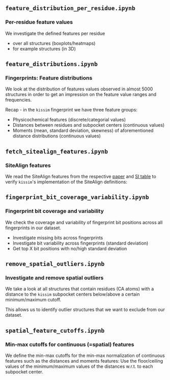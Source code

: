 ## `feature_distribution_per_residue.ipynb`

### Per-residue feature values

We investigate the defined features per residue

- over all structures (boxplots/heatmaps)
- for example structures (in 3D)


## `feature_distributions.ipynb`

### Fingerprints: Feature distributions

We look at the distribution of features values observed in almost 5000 structures in order to get an impression on the feature value ranges and frequencies.

Recap - in the `kissim` fingerprint we have three feature groups:

- Physicochemical features (discrete/categorial values)
- Distances between residues and subpocket centers (continuous values)
- Moments (mean, standard deviation, skewness) of aforementioned distance distributions (continuous values)


## `fetch_sitealign_features.ipynb`

### SiteAlign features

We read the SiteAlign features from the respective [paper](https://onlinelibrary.wiley.com/doi/full/10.1002/prot.21858) and [SI table](https://onlinelibrary.wiley.com/action/downloadSupplement?doi=10.1002%2Fprot.21858&file=prot21858-SupplementaryTable.pdf) to verify `kissim`'s implementation of the SiteAlign definitions:


## `fingerprint_bit_coverage_variability.ipynb`

### Fingerprint bit coverage and variability

We check the coverage and variability of fingerprint bit positions across all fingerprints in our dataset.

- Investigate missing bits across fingerprints
- Investigate bit variability across fingerprints (standard deviation)
- Get top X bit positions with no/high standard deviation


## `remove_spatial_outliers.ipynb`

### Investigate and remove spatial outliers

We take a look at all structures that contain residues (CA atoms) with a distance to the `kissim` subpocket centers below/above a certain minimum/maximum cutoff. 

This allows us to identify outlier structures that we want to exclude from our dataset.


## `spatial_feature_cutoffs.ipynb`

### Min-max cutoffs for continuous (=spatial) features

We define the min-max cutoffs for the min-max normalization of continuous features such as the distances and moments features: Use the floor/ceiling values of the minimum/maximum values of the distances w.r.t. to each subpocket center.
